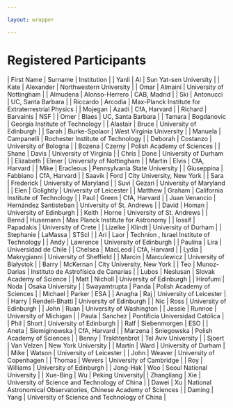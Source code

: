 ```yaml
---

layout: wrapper

---
```


# Registered Participants

| First Name       | Surname                     |  Institution   |
| Yanli	              | Ai                                |  Sun Yat-sen University | 
| Kate	              | Alexander                      | Northwestern University |
| Omar	              | Almaini                          | University of Nottingham |
| Almudena        | Alonso-Herrero             | CAB, Madrid |
| Ski	                  | Antonucci                      | UC, Santa Barbara |
| Riccardo	      | Arcodia                          | Max-Planck Institute for Extraterrestrial Physics |
| Mojegan	      | Azadi                             | CfA, Harvard | 
| Richard	          | Barvainis                        | NSF |
| Omer	              | Blaes                               | UC, Santa Barbara |
| Tamara             | Bogdanovic                     | Georgia Institute of Technology    |
| Alastair             | Bruce                             | University of Edinburgh |
| Sarah	               | Burke-Spolaor               | West Virginia University   |
| Manuela            | Campanelli                    | Rochester Institute of Technology  |
| Deborah            | Costanzo                      | University of Bologna |
| Bozena	           | Czerny                         | Polish Academy of Sciences |
| Shane                | Davis                           | University of Virginia |
| Chris	               | Done                          | University of Durham |
| Elizabeth	       | Elmer                         | University of Nottingham |
| Martin	           |  Elvis                          | CfA, Harvard | 
| Mike	               | Eracleous                   | Pennsylvania State University  |
| Giuseppina       | Fabbiano                    | CfA, Harvard |
| Saavik	           | Ford                         | City University, New York |
| Sara	               | Frederick                   | University of Maryland | 
| Suvi	               | Gezari                      | University of Maryland | 
| Elen	               | Golightly                         | University of Leicester | 
| Matthew	       | Graham                            | California Institute of Technology |
| Paul	               | Green                               | CfA, Harvard |
| Juan Venancio   | Hernández  Santisteban  | University of St. Andrews |
| David                | Homan                            | University of Edinburgh |
| Keith	               | Horne                              | University of St. Andrews |
| Bernd	               | Husemann                       | Max Planck Institute for Astronomy |
| Iossif	               | Papadakis                        | University of Crete |
| Lizelke	           | Klindt                              | University of Durham |
| Stephanie	       | LaMassa                          | STScI |
| Ari	                   | Laor                                | Technion , Israel Institute of Technology | 
| Andy	               | Lawrence                         | University of Edinburgh |
| Paulina	           | Lira                                 |  Universidad de Chile |
| Chelsea	           | MacLeod                         | CfA, Harvard |
| Lydia	               | Makrygianni                    | University of Sheffield |
| Marcin              | Marculewicz                    | University of Białystok |
| Barry	               | McKernan                        | City University, New York |
| Teo                   | Munoz-Darias                 | Instituto de Astrofísica de Canarias |
| Lubos               | Neslusan                        | Slovak Academy of Science |
| Matt	               |  Nicholl                          | University of Edinburgh |
| Hirofumi           |	Noda                            | Osaka University |
| Swayamtrupta   | 	Panda                          | Polish Academy of Sciences |
| Michael            | 	Parker                         | ESA |
| Anagha             |  	Raj                               | University of Leicester |
| Harry                | 	Rendell-Bhatti             | University of Edinburgh |
| Nic                   | 	Ross                            | University of Edinburgh |
| John	             |     Ruan                            | University of Washington |
| Jessie              | 	Runnoe                       | University of Michigan |
| Paula	             | Sanchez                           | Pontificia Universidad Católica |
| Phil	             | Short                               | University of Edinburgh |
| Ralf	             | Siebenmorgen                | ESO                | 
| Aneta              | Siemiginowska               | CfA,  Harvard | 
| Marzena          | Sniegowska                    |  Polish Academy of Sciences |
| Benny              | Trakhtenbrot                   | Tel Aviv University | 
| Sjoert              | Van Velzen                      | New York University |
| Martin             | Ward                                | University of Durham |
| Mike               | Watson                           | University of Leicester |
| John                | Weaver                          | University of Copenhagen |
| Thomas	         | Wevers                          | University of Cambridge | 
| Roy                 | Williams                      | University of Edinburgh | 
| Jong-Hak        | Woo                             | Seoul National University | 
| Xue-Bing	        | Wu                            | Peking University|
| Zhangliang	 |  Xie                                | University of Science and Technology of China | 
| Dawei              |	Xu                         | National Astronomical Observatories, Chinese Academy of Sciences |
| Daming          | Yang	                    | University of Science and Technology of China |

